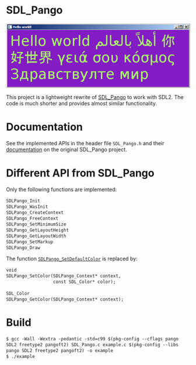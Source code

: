 # SDL_Pango

![SDL_Pango Demo](example.png)

This project is a lightweight rewrite of
[SDL_Pango](http://sdlpango.sourceforge.net/) to work with SDL2. The
code is much shorter and provides almost similar functionality.

# Documentation

See the implemented APIs in the header file `SDL_Pango.h` and their
[documentation](http://sdlpango.sourceforge.net/_s_d_l___pango_8c.html) on the
original SDL_Pango project.

# Different API from SDL_Pango

Only the following functions are implemented:

    SDLPango_Init
    SDLPango_WasInit
    SDLPango_CreateContext
    SDLPango_FreeContext
    SDLPango_SetMinimumSize
    SDLPango_GetLayoutHeight
    SDLPango_GetLayoutWidth
    SDLPango_SetMarkup
    SDLPango_Draw

The function [`SDLPango_SetDefaultColor`](http://sdlpango.sourceforge.net/_s_d_l___pango_8c.html#a29) is replaced by:

    void
    SDLPango_SetColor(SDLPango_Context* context,
                      const SDL_Color* color);

    SDL_Color
    SDLPango_GetColor(SDLPango_Context* context);

# Build

    $ gcc -Wall -Wextra -pedantic -std=c99 $(pkg-config --cflags pango SDL2 freetype2 pangoft2) SDL_Pango.c example.c $(pkg-config --libs pango SDL2 freetype2 pangoft2) -o example
    $ ./example
